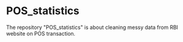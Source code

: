 # POS_statistics
The repository "POS_statistics" is about cleaning messy data from RBI website on POS transaction.
